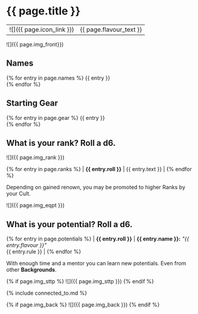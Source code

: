 # {{ page.title }}

|                           |                         |
| ------------------------- | ----------------------- |
| ![]({{ page.icon_link }}) | {{ page.flavour_text }} |

![]({{ page.img_front}})

## Names

{% for entry in page.names %} {{ entry }} <br>   {% endfor %}

## Starting Gear

{% for entry in page.gear %} {{ entry }} <br>   {% endfor %}

## What is your rank? Roll a d6.

![]({{ page.img_rank }})

{% for entry in page.ranks %}
| **{{ entry.roll }}** | {{ entry.text }} | {% endfor %}

Depending on gained renown, you may be promoted to higher Ranks by your Cult.

![]({{ page.img_eqpt }})

## What is your potential? Roll a d6.

{% for entry in page.potentials %}
| **{{ entry.roll }}** | **{{ entry.name }}:** *"{{ entry.flavour }}"* <br> {{ entry.rule }} | {% endfor %}

With enough time and a mentor you can learn new potentials.
Even from other **Backgrounds**.

{% if page.img_sttp %}
![]({{ page.img_sttp }})
{% endif %}

{% include connected_to.md %}

{% if page.img_back %}
![]({{ page.img_back }})
{% endif %}
